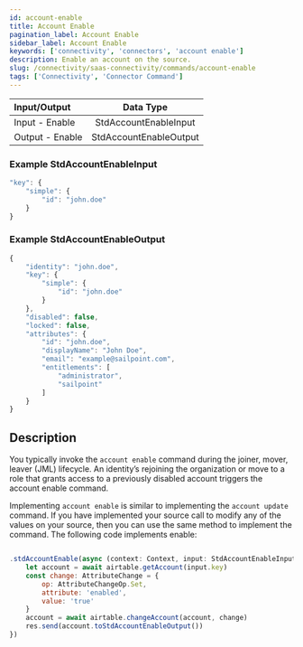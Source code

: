 ```yaml
---
id: account-enable
title: Account Enable
pagination_label: Account Enable
sidebar_label: Account Enable
keywords: ['connectivity', 'connectors', 'account enable']
description: Enable an account on the source.
slug: /connectivity/saas-connectivity/commands/account-enable
tags: ['Connectivity', 'Connector Command']
---
```


| Input/Output    |       Data Type        |
| :-------------- | :--------------------: |
| Input - Enable  | StdAccountEnableInput  |
| Output - Enable | StdAccountEnableOutput |

### Example StdAccountEnableInput

```javascript
"key": {
    "simple": {
        "id": "john.doe"
    }
}
```

### Example StdAccountEnableOutput

```javascript
{
    "identity": "john.doe",
    "key": {
        "simple": {
            "id": "john.doe"
        }
    },
    "disabled": false,
    "locked": false,
    "attributes": {
        "id": "john.doe",
        "displayName": "John Doe",
        "email": "example@sailpoint.com",
        "entitlements": [
            "administrator",
            "sailpoint"
        ]
    }
}
```

## Description

You typically invoke the `account enable` command during the joiner, mover, leaver (JML) lifecycle. An identity’s rejoining the organization or move to a role that grants access to a previously disabled account triggers the account enable command.

Implementing `account enable` is similar to implementing the `account update` command. If you have implemented your source call to modify any of the values on your source, then you can use the same method to implement the command. The following code implements enable:

```javascript

.stdAccountEnable(async (context: Context, input: StdAccountEnableInput, res: Response<StdAccountEnableOutput>) => {
    let account = await airtable.getAccount(input.key)
    const change: AttributeChange = {
        op: AttributeChangeOp.Set,
        attribute: 'enabled',
        value: 'true'
    }
    account = await airtable.changeAccount(account, change)
    res.send(account.toStdAccountEnableOutput())
})
```
